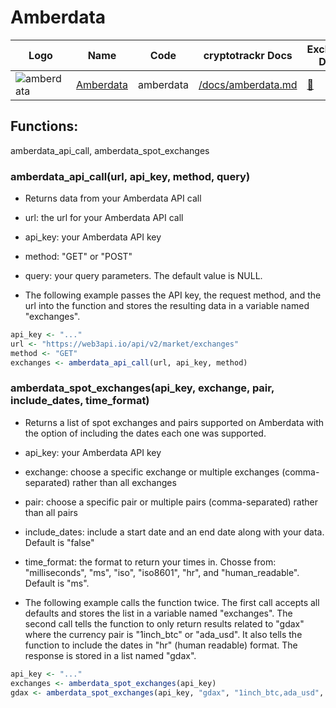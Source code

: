 # Amberdata

| Logo                                                                  | Name                                   | Code      | cryptotrackr Docs                                                                              | Exchange Docs                    | Source Code                                                                            |
|------------|------------|------------|------------|------------|------------|
| ![amberdata](https://www.amberdata.io/hubfs/amberdata_logo_color.svg) | [Amberdata](https://www.amberdata.io/) | amberdata | [/docs/amberdata.md](https://github.com/TrevorFrench/cryptotrackr/blob/main/docs/amberdata.md) | [🏢](https://docs.amberdata.io/) | [/R/amberdata.R](https://github.com/TrevorFrench/cryptotrackr/blob/main/R/amberdata.R) |

## Functions:

amberdata_api_call, amberdata_spot_exchanges

### amberdata_api_call(url, api_key, method, query)

-   Returns data from your Amberdata API call

-   url: the url for your Amberdata API call

-   api_key: your Amberdata API key

-   method: "GET" or "POST"

-   query: your query parameters. The default value is NULL.

-   The following example passes the API key, the request method, and the url into the function and stores the resulting data in a variable named "exchanges".

``` r
api_key <- "..."
url <- "https://web3api.io/api/v2/market/exchanges"
method <- "GET"
exchanges <- amberdata_api_call(url, api_key, method)
```

### amberdata_spot_exchanges(api_key, exchange, pair, include_dates, time_format)

-   Returns a list of spot exchanges and pairs supported on Amberdata with the option of including the dates each one was supported.

-   api_key: your Amberdata API key

-   exchange: choose a specific exchange or multiple exchanges (comma-separated) rather than all exchanges

-   pair: choose a specific pair or multiple pairs (comma-separated) rather than all pairs

-   include_dates: include a start date and an end date along with your data. Default is "false"

-   time_format: the format to return your times in. Chosse from: "milliseconds", "ms", "iso", "iso8601", "hr", and "human_readable". Default is "ms".

-   The following example calls the function twice. The first call accepts all defaults and stores the list in a variable named "exchanges". The second call tells the function to only return results related to "gdax" where the currency pair is "1inch_btc" or "ada_usd". It also tells the function to include the dates in "hr" (human readable) format. The response is stored in a list named "gdax".

``` r
api_key <- "..."
exchanges <- amberdata_spot_exchanges(api_key)
gdax <- amberdata_spot_exchanges(api_key, "gdax", "1inch_btc,ada_usd", "true", "hr")
```

### 

